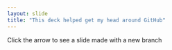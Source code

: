 ```yaml
---
layout: slide
title: "This deck helped get my head around GitHub"
---
```


Click the arrow to see a slide made with a new branch
